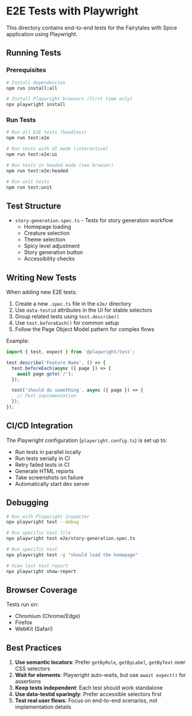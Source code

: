 # E2E Tests with Playwright

This directory contains end-to-end tests for the Fairytales with Spice application using Playwright.

## Running Tests

### Prerequisites
```bash
# Install dependencies
npm run install:all

# Install Playwright browsers (first time only)
npx playwright install
```

### Run Tests

```bash
# Run all E2E tests (headless)
npm run test:e2e

# Run tests with UI mode (interactive)
npm run test:e2e:ui

# Run tests in headed mode (see browser)
npm run test:e2e:headed

# Run unit tests
npm run test:unit
```

## Test Structure

- `story-generation.spec.ts` - Tests for story generation workflow
  - Homepage loading
  - Creature selection
  - Theme selection
  - Spicy level adjustment
  - Story generation button
  - Accessibility checks

## Writing New Tests

When adding new E2E tests:

1. Create a new `.spec.ts` file in the `e2e/` directory
2. Use `data-testid` attributes in the UI for stable selectors
3. Group related tests using `test.describe()`
4. Use `test.beforeEach()` for common setup
5. Follow the Page Object Model pattern for complex flows

Example:
```typescript
import { test, expect } from '@playwright/test';

test.describe('Feature Name', () => {
  test.beforeEach(async ({ page }) => {
    await page.goto('/');
  });

  test('should do something', async ({ page }) => {
    // Test implementation
  });
});
```

## CI/CD Integration

The Playwright configuration (`playwright.config.ts`) is set up to:
- Run tests in parallel locally
- Run tests serially in CI
- Retry failed tests in CI
- Generate HTML reports
- Take screenshots on failure
- Automatically start dev server

## Debugging

```bash
# Run with Playwright Inspector
npx playwright test --debug

# Run specific test file
npx playwright test e2e/story-generation.spec.ts

# Run specific test
npx playwright test -g "should load the homepage"

# View last test report
npx playwright show-report
```

## Browser Coverage

Tests run on:
- Chromium (Chrome/Edge)
- Firefox
- WebKit (Safari)

## Best Practices

1. **Use semantic locators**: Prefer `getByRole`, `getByLabel`, `getByText` over CSS selectors
2. **Wait for elements**: Playwright auto-waits, but use `await expect()` for assertions
3. **Keep tests independent**: Each test should work standalone
4. **Use data-testid sparingly**: Prefer accessible selectors first
5. **Test real user flows**: Focus on end-to-end scenarios, not implementation details
